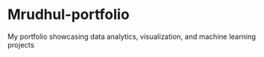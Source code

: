 # Mrudhul-portfolio
My portfolio showcasing data analytics, visualization, and machine learning projects
